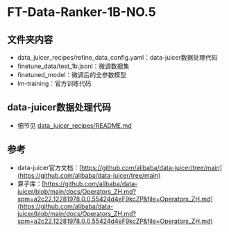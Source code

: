# FT-Data-Ranker-1B-NO.5
## 文件夹内容
* data_juicer_recipes/refine_data_config.yaml：data-juicer数据处理代码
* finetune_data/test_1b.jsonl：微调数据集
* finetuned_model：微调后的全参数模型
* lm-training：官方训练代码
## data-juicer数据处理代码
* 细节见 [data_juicer_recipes/README.md](data_juicer_recipes/README.md)
## 参考
* data-juicer官方文档：[https://github.com/alibaba/data-juicer/tree/main](https://github.com/alibaba/data-juicer/tree/main)
*   算子库：[https://github.com/alibaba/data-juicer/blob/main/docs/Operators_ZH.md?spm=a2c22.12281978.0.0.55424d4eF9kcZP&file=Operators_ZH.md](https://github.com/alibaba/data-juicer/blob/main/docs/Operators_ZH.md?spm=a2c22.12281978.0.0.55424d4eF9kcZP&file=Operators_ZH.md)
